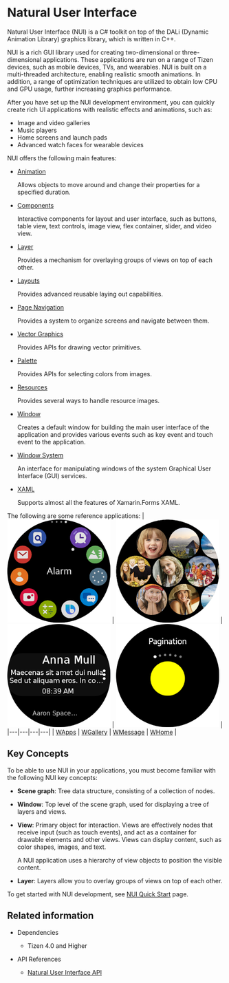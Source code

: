 # Natural User Interface

Natural User Interface (NUI) is a C\# toolkit on top of the DALi (Dynamic Animation Library) graphics library, which is written in C++.

NUI is a rich GUI library used for creating two-dimensional or three-dimensional applications. These applications are run on a range of Tizen devices, such as mobile devices, TVs, and wearables. NUI is built on a multi-threaded architecture, enabling realistic smooth animations. In addition, a range of optimization techniques are utilized to obtain low CPU and GPU usage, further increasing graphics performance.

After you have set up the NUI development environment, you can quickly create rich UI applications with realistic effects and animations, such as:  

-   Image and video galleries
-   Music players
-   Home screens and launch pads
-   Advanced watch faces for wearable devices

NUI offers the following main features:

- [Animation](animation.md)

  Allows objects to move around and change their properties for a specified duration.

- [Components](ui-components.md)

  Interactive components for layout and user interface, such as buttons, table view, text controls, image view, flex container, slider, and video view.

- [Layer](layer.md)

  Provides a mechanism for overlaying groups of views on top of each other.

- [Layouts](layouts.md)

  Provides advanced reusable laying out capabilities.

- [Page Navigation](nui-components/page-navigation/page-navigation.md)

  Provides a system to organize screens and navigate between them.

- [Vector Graphics](vectorgraphics/Overview.md)

  Provides APIs for drawing vector primitives.

- [Palette](palette.md)

  Provides APIs for selecting colors from images.

- [Resources](resources.md)

  Provides several ways to handle resource images.

- [Window](window.md)

  Creates a default window for building the main user interface of the application and provides various events such as key event and touch event to the application.

- [Window System](tizenshell.md)

  An interface for manipulating windows of the system Graphical User Interface (GUI) services.

- [XAML](xaml/xaml-overview.md)

  Supports almost all the features of Xamarin.Forms XAML.

The following are some reference applications:
| ![WApps](./media/sample_wapps.png) | ![WGallery](./media/sample_wgallery.png) | ![WMessage](./media/sample_wmessage.png) | ![WHome](./media/sample_whome.png) |
|---|---|---|---|
| [WApps](https://github.com/dalihub/nui-demo/tree/master/wearable-samples/ReferenceApplication/WApps) | [WGallery](https://github.com/dalihub/nui-demo/tree/master/wearable-samples/ReferenceApplication/WGallery) | [WMessage](https://github.com/dalihub/nui-demo/tree/master/wearable-samples/ReferenceApplication/WMessage) | [WHome](https://github.com/dalihub/nui-demo/tree/master/wearable-samples/ReferenceApplication/WHome) |

<a name="concepts"></a>
## Key Concepts

To be able to use NUI in your applications, you must become familiar with the following NUI key concepts:

-   **Scene graph**: Tree data structure, consisting of a collection of nodes.
-   **Window**: Top level of the scene graph, used for displaying a tree of layers and views.
-   **View**: Primary object for interaction. Views are effectively nodes that receive input (such as touch events), and act as a container for drawable elements and other views. Views can display content, such as color shapes, images, and text.

    A NUI application uses a hierarchy of view objects to position the visible content.

-   **Layer**: Layers allow you to overlay groups of views on top of each other.

To get started with NUI development, see [NUI Quick Start](../../../get-started/first-app.md) page.

## Related information
- Dependencies
  -   Tizen 4.0 and Higher

- API References
  - [Natural User Interface API](/application/dotnet/api/TizenFX/latest/api/Tizen.NUI.html)
  